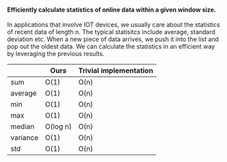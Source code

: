 #### Efficiently calculate statistics of online data within a given window size.

In applications that involve IOT devices, we usually care about the statistics of recent data of length n.
The typical statisitcs include average, standard deviation etc.
When a new piece of data arrives, we push it into the list and pop out the oldest data.
We can calculate the statistics in an efficient way by leveraging the previous results.

|          | Ours     | Trivial implementation |
|----------|----------|------------------------|
| sum      | O(1)     | O(n)                   |
| average  | O(1)     | O(n)                   |
| min      | O(1)     | O(n)                   |
| max      | O(1)     | O(n)                   |
| median   | O(log n) | O(n)                   |
| variance | O(1)     | O(n)                   |
| std      | O(1)     | O(n)                   |


